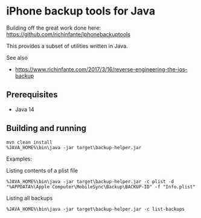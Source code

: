 # iPhone backup tools for Java

Building off the great work done here: https://github.com/richinfante/iphonebackuptools

This provides a subset of utilities written in Java.

See also
- https://www.richinfante.com/2017/3/16/reverse-engineering-the-ios-backup

## Prerequisites

- Java 14

## Building and running

```
mvn clean install
%JAVA_HOME%\bin\java -jar target\backup-helper.jar
```

Examples:

Listing contents of a plist file
```
%JAVA_HOME%\bin\java -jar target\backup-helper.jar -c plist -d "%APPDATA%\Apple Computer\MobileSync\Backup\BACKUP-ID" -f "Info.plist"
```

Listing all backups
```
%JAVA_HOME%\bin\java -jar target\backup-helper.jar -c list-backups
```
